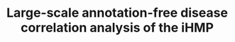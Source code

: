 ---
affilliation: UNIVERSITY OF CALIFORNIA AT DAVIS
description: We will work with the iHMP data resource to apply novel tools and data
  analysis methodologies to the challenge of disease association between large microbiome
  data sets, Inflammatory Bowel Disease, and the onset of diabetes. We will start
  with an annotation-free approach using k-mers to preprocess IBD and diabetes cohorts.
  We then will apply a novel scaling technology implemented in the sourmash software
  to reduce the data set size by a factor of 2000, rendering it tractable to machine
  learning approaches. We next will use random forests to determine a subset of predictive
  k-mers, and will measure their accuracy on validation data sets not used in the
  initial training. Finally, we will annotate the predictive k-mers using all available
  genome databases as well as a novel method to infer the metagenomic presence of
  accessory genomes of known genomes. Our outcomes will include a catalog of microbial
  genomes that correlate with IBD subtype and the onset of diabetes, as well as automated
  workflows to apply similar approaches to other data sets.
end_date: '2022-04-30T12:00:00-04:00'
grant_num: R03OD030596
pi: BROWN, C TITUS
title: Large-scale annotation-free disease correlation analysis of the iHMP
---